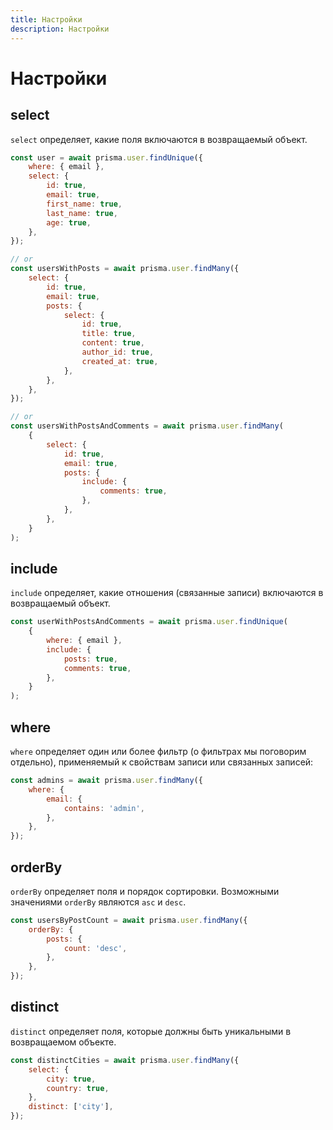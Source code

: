 ```yaml
---
title: Настройки
description: Настройки
---
```


# Настройки

## select

`select` определяет, какие поля включаются в возвращаемый объект.

```js
const user = await prisma.user.findUnique({
    where: { email },
    select: {
        id: true,
        email: true,
        first_name: true,
        last_name: true,
        age: true,
    },
});

// or
const usersWithPosts = await prisma.user.findMany({
    select: {
        id: true,
        email: true,
        posts: {
            select: {
                id: true,
                title: true,
                content: true,
                author_id: true,
                created_at: true,
            },
        },
    },
});

// or
const usersWithPostsAndComments = await prisma.user.findMany(
    {
        select: {
            id: true,
            email: true,
            posts: {
                include: {
                    comments: true,
                },
            },
        },
    }
);
```

## include

`include` определяет, какие отношения (связанные записи) включаются в возвращаемый объект.

```js
const userWithPostsAndComments = await prisma.user.findUnique(
    {
        where: { email },
        include: {
            posts: true,
            comments: true,
        },
    }
);
```

## where

`where` определяет один или более фильтр (о фильтрах мы поговорим отдельно), применяемый к свойствам записи или связанных записей:

```js
const admins = await prisma.user.findMany({
    where: {
        email: {
            contains: 'admin',
        },
    },
});
```

## orderBy

`orderBy` определяет поля и порядок сортировки. Возможными значениями `orderBy` являются `asc` и `desc`.

```js
const usersByPostCount = await prisma.user.findMany({
    orderBy: {
        posts: {
            count: 'desc',
        },
    },
});
```

## distinct

`distinct` определяет поля, которые должны быть уникальными в возвращаемом объекте.

```js
const distinctCities = await prisma.user.findMany({
    select: {
        city: true,
        country: true,
    },
    distinct: ['city'],
});
```

